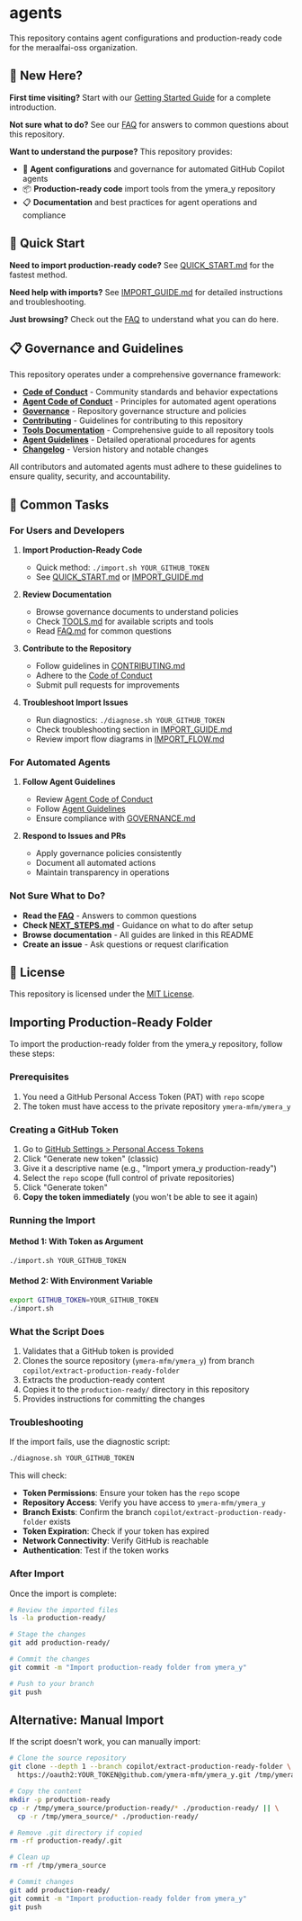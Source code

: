 # agents

This repository contains agent configurations and production-ready code for the meraalfai-oss organization.

## 👋 New Here?

**First time visiting?** Start with our [Getting Started Guide](GETTING_STARTED.md) for a complete introduction.

**Not sure what to do?** See our [FAQ](FAQ.md) for answers to common questions about this repository.

**Want to understand the purpose?** This repository provides:
- 🤖 **Agent configurations** and governance for automated GitHub Copilot agents
- 📦 **Production-ready code** import tools from the ymera_y repository
- 📋 **Documentation** and best practices for agent operations and compliance

## 🚀 Quick Start

**Need to import production-ready code?** See [QUICK_START.md](QUICK_START.md) for the fastest method.

**Need help with imports?** See [IMPORT_GUIDE.md](IMPORT_GUIDE.md) for detailed instructions and troubleshooting.

**Just browsing?** Check out the [FAQ](FAQ.md) to understand what you can do here.

## 📋 Governance and Guidelines

This repository operates under a comprehensive governance framework:

- **[Code of Conduct](CODE_OF_CONDUCT.md)** - Community standards and behavior expectations
- **[Agent Code of Conduct](AGENT_CODE_OF_CONDUCT.md)** - Principles for automated agent operations
- **[Governance](GOVERNANCE.md)** - Repository governance structure and policies
- **[Contributing](CONTRIBUTING.md)** - Guidelines for contributing to this repository
- **[Tools Documentation](TOOLS.md)** - Comprehensive guide to all repository tools
- **[Agent Guidelines](.github/agents/agent-guidelines.md)** - Detailed operational procedures for agents
- **[Changelog](CHANGELOG.md)** - Version history and notable changes

All contributors and automated agents must adhere to these guidelines to ensure quality, security, and accountability.

## 🎯 Common Tasks

### For Users and Developers

1. **Import Production-Ready Code**
   - Quick method: `./import.sh YOUR_GITHUB_TOKEN`
   - See [QUICK_START.md](QUICK_START.md) or [IMPORT_GUIDE.md](IMPORT_GUIDE.md)

2. **Review Documentation**
   - Browse governance documents to understand policies
   - Check [TOOLS.md](TOOLS.md) for available scripts and tools
   - Read [FAQ.md](FAQ.md) for common questions

3. **Contribute to the Repository**
   - Follow guidelines in [CONTRIBUTING.md](CONTRIBUTING.md)
   - Adhere to the [Code of Conduct](CODE_OF_CONDUCT.md)
   - Submit pull requests for improvements

4. **Troubleshoot Import Issues**
   - Run diagnostics: `./diagnose.sh YOUR_GITHUB_TOKEN`
   - Check troubleshooting section in [IMPORT_GUIDE.md](IMPORT_GUIDE.md)
   - Review import flow diagrams in [IMPORT_FLOW.md](IMPORT_FLOW.md)

### For Automated Agents

1. **Follow Agent Guidelines**
   - Review [Agent Code of Conduct](AGENT_CODE_OF_CONDUCT.md)
   - Follow [Agent Guidelines](.github/agents/agent-guidelines.md)
   - Ensure compliance with [GOVERNANCE.md](GOVERNANCE.md)

2. **Respond to Issues and PRs**
   - Apply governance policies consistently
   - Document all automated actions
   - Maintain transparency in operations

### Not Sure What to Do?

- **Read the [FAQ](FAQ.md)** - Answers to common questions
- **Check [NEXT_STEPS.md](NEXT_STEPS.md)** - Guidance on what to do after setup
- **Browse documentation** - All guides are linked in this README
- **Create an issue** - Ask questions or request clarification

## 📄 License

This repository is licensed under the [MIT License](LICENSE).

## Importing Production-Ready Folder

To import the production-ready folder from the ymera_y repository, follow these steps:

### Prerequisites

1. You need a GitHub Personal Access Token (PAT) with `repo` scope
2. The token must have access to the private repository `ymera-mfm/ymera_y`

### Creating a GitHub Token

1. Go to [GitHub Settings > Personal Access Tokens](https://github.com/settings/tokens)
2. Click "Generate new token" (classic)
3. Give it a descriptive name (e.g., "Import ymera_y production-ready")
4. Select the `repo` scope (full control of private repositories)
5. Click "Generate token"
6. **Copy the token immediately** (you won't be able to see it again)

### Running the Import

#### Method 1: With Token as Argument

```bash
./import.sh YOUR_GITHUB_TOKEN
```

#### Method 2: With Environment Variable

```bash
export GITHUB_TOKEN=YOUR_GITHUB_TOKEN
./import.sh
```

### What the Script Does

1. Validates that a GitHub token is provided
2. Clones the source repository (`ymera-mfm/ymera_y`) from branch `copilot/extract-production-ready-folder`
3. Extracts the production-ready content
4. Copies it to the `production-ready/` directory in this repository
5. Provides instructions for committing the changes

### Troubleshooting

If the import fails, use the diagnostic script:

```bash
./diagnose.sh YOUR_GITHUB_TOKEN
```

This will check:

- **Token Permissions**: Ensure your token has the `repo` scope
- **Repository Access**: Verify you have access to `ymera-mfm/ymera_y`
- **Branch Exists**: Confirm the branch `copilot/extract-production-ready-folder` exists
- **Token Expiration**: Check if your token has expired
- **Network Connectivity**: Verify GitHub is reachable
- **Authentication**: Test if the token works

### After Import

Once the import is complete:

```bash
# Review the imported files
ls -la production-ready/

# Stage the changes
git add production-ready/

# Commit the changes
git commit -m "Import production-ready folder from ymera_y"

# Push to your branch
git push
```

## Alternative: Manual Import

If the script doesn't work, you can manually import:

```bash
# Clone the source repository
git clone --depth 1 --branch copilot/extract-production-ready-folder \
  https://oauth2:YOUR_TOKEN@github.com/ymera-mfm/ymera_y.git /tmp/ymera_source

# Copy the content
mkdir -p production-ready
cp -r /tmp/ymera_source/production-ready/* ./production-ready/ || \
  cp -r /tmp/ymera_source/* ./production-ready/

# Remove .git directory if copied
rm -rf production-ready/.git

# Clean up
rm -rf /tmp/ymera_source

# Commit changes
git add production-ready/
git commit -m "Import production-ready folder from ymera_y"
git push
```